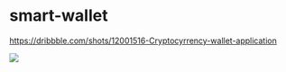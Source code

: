 # smart-wallet

https://dribbble.com/shots/12001516-Cryptocyrrency-wallet-application

<img src="https://user-images.githubusercontent.com/51919658/84601432-71546c00-ae56-11ea-8e95-7a7403bfabdd.gif"/>
